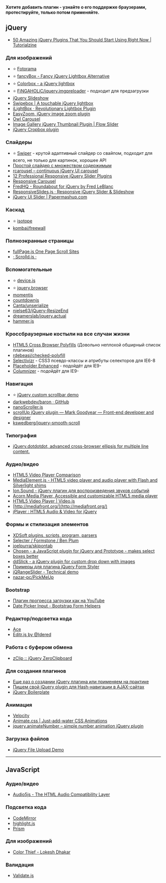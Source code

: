 **Хотите добавить плагин - узнайте о его поддержке браузерами, протестируйте, только потом применяйте.**


## jQuery
* [50 Amazing jQuery Plugins That You Should Start Using Right Now | Tutorialzine](http://tutorialzine.com/2013/04/50-amazing-jquery-plugins/)

### Для изображений
* :star: [Fotorama](http://fotorama.io/)
* :star: [fancyBox - Fancy jQuery Lightbox Alternative](http://fancyapps.com/fancybox/)
* :star: [Colorbox - a jQuery lightbox](http://www.jacklmoore.com/colorbox/)
* :star: [FiNGAHOLiC/jquery.imgpreloader](https://github.com/FiNGAHOLiC/jquery.imgpreloader) - подходит для предзагрузки
* [jQuery Slideshow](http://i-like-robots.github.io/jQuery-Slideshow/)
* [Swipebox | A touchable jQuery lightbox](http://brutaldesign.github.com/swipebox/)
* [iLightBox · Revolutionary Lightbox Plugin](http://iprodev.com/ilightbox/#singleimage)
* [EasyZoom, jQuery image zoom plugin](http://i-like-robots.github.io/EasyZoom/)
* [Owl Carousel](http://www.owlgraphic.com/owlcarousel/)
* [Image Gallery jQuery Thumbnail Plugin | Flow Slider](http://www.flowslider.com/)
* [jQuery Cropbox plugin](https://github.com/acornejo/jquery-cropbox)

### Слайдеры
* :star: [Swiper](http://www.idangero.us/sliders/swiper/) - крутой адаптивный слайдер со свайпом, подходит для всего, не только для картинок, хорошее API
* [Простой слайдер с множеством содержимым](http://tympanus.net/codrops/2012/12/31/how-to-create-a-simple-multi-item-slider/)
* [rcarousel – continuous jQuery UI carousel](http://ryrych.github.com/rcarousel/)
* [12 Professional Responsive jQuery Slider Plugins](http://designmodo.com/responsive-jquery-slider-plugins/)
* [Responsive Carousel](http://basilio.github.io/responsiveCarousel/)
* [FredHQ - Roundabout for jQuery by Fred LeBlanc](http://fredhq.com/projects/roundabout#/demos)
* [ResponsiveSlides.js · Responsive jQuery Slider & Slideshow](http://responsiveslides.com/)
* [jQuery UI Slider | Papermashup.com](http://papermashup.com/jquery-ui-slider/)

### Каскад
* :star: [isotope](https://github.com/metafizzy/isotope)
* [kombai/freewall](https://github.com/kombai/freewall)

### Полноэкранные страницы
* [fullPage.js One Page Scroll Sites](http://alvarotrigo.com/fullPage/)
* [· Scrolld.js ·](http://scrolldjs.com/)

### Вспомогательные
* :star: [device.js](https://github.com/matthewhudson/device.js)
* :star: [jquery.browser](https://github.com/gabceb/jquery-browser-plugin)
* [momentjs](http://momentjs.com/)
* [countdownjs](http://countdownjs.org/)
* [Canta/unserialize](https://github.com/Canta/unserialize/)
* [nielse63/jQuery-ResizeEnd](https://github.com/nielse63/jQuery-ResizeEnd)
* [dreamerslab/jquery.actual](https://github.com/dreamerslab/jquery.actual)
* [hammer.js](http://eightmedia.github.io/hammer.js/)

### Кроссбраузерные костыли на все случаи жизни
* [HTML5 Cross Browser Polyfills](https://github.com/Modernizr/Modernizr/wiki/HTML5-Cross-browser-Polyfills) (Довольно неплохой обширный список плагинов)
* [rdebeasi/checked-polyfill](https://github.com/rdebeasi/checked-polyfill)
* [Selectivizr](http://selectivizr.com/) - CSS3 псевдо-классы и атрибуты селекторов для IE6-8
* [Placeholder Enhanced](https://github.com/dciccale/placeholder-enhanced) - подойдёт для IE9-
* [Columnizer](https://github.com/adamwulf/Columnizer-jQuery-Plugin) - подойдёт для IE9-

### Навигация
* :star: [jQuery custom scrollbar demo](http://manos.malihu.gr/tuts/custom-scrollbar-plugin/complete_examples.html)
* [darkwebdev/baron · GitHub](https://github.com/darkwebdev/baron)
* [nanoScroller.js](http://jamesflorentino.github.com/nanoScrollerJS/)
* [scrollUp jQuery plugin — Mark Goodyear — Front-end developer and designer](http://markgoodyear.com/2013/01/scrollup-jquery-plugin/)
* [kswedberg/jquery-smooth-scroll](https://github.com/kswedberg/jquery-smooth-scroll)

### Типография
* [jQuery.dotdotdot, advanced cross-browser ellipsis for multiple line content.](http://dotdotdot.frebsite.nl/)

### Аудио/видео
* [HTML5 Video Player Comparison](http://praegnanz.de/html5video/)
* [MediaElement.js - HTML5 video player and audio player with Flash and Silverlight shims](http://mediaelementjs.com/)
* [Ion.Sound - jQuery плагин для воспроизведения звуков событий](http://ionden.com/a/plugins/ion.sound/)
* [Acorn Media Player, Accessible and customizable HTML5 media player](http://ghinda.net/acornmediaplayer/)
* [HTML5 Video Player | Video.js](http://www.videojs.com/)
* [http://mediafront.org/](http://mediafront.org/)
* [jPlayer : HTML5 Audio & Video for jQuery](http://www.jplayer.org/)

### Формы и стилизация элементов
* [XDSoft plugins, scripts, program, parsers](http://xdsoft.net/jqplugins/datetimepicker/)
* [Selecter  /  Formstone  /  Ben Plum](http://www.benplum.com/formstone/selecter/)
* [joelpurra/skipontab](https://github.com/joelpurra/skipontab)
* [Chosen - a JavaScript plugin for jQuery and Prototype - makes select boxes better](http://harvesthq.github.com/chosen/)
* [ddSlick - a jQuery plugin for custom drop down with images](http://designwithpc.com/Plugins/ddSlick#demo)
* [Примеры для плагина jQuery Form Styler](http://dimox.name/jquery-form-styler/)
* [jQRangeSlider - Technical demo](http://ghusse.github.com/jQRangeSlider/technicalDemo.html)
* [nazar-pc/PickMeUp](https://github.com/nazar-pc/PickMeUp)

### Bootstrap
* [Плагин прогресса загрузки как на YouTube](http://skylo.s3-website-ap-southeast-1.amazonaws.com/)
* [Date Picker Input - Bootstrap Form Helpers](http://bootstrapformhelpers.com/datepicker/)

### Редактор/подсветка кода
* [Ace](http://ace.c9.io/)
* [Editr.js by @Idered](http://lab.idered.pl/editr/)

### Работа с буфером обмена
* [zClip :: jQuery ZeroClipboard](http://www.steamdev.com/zclip/)

### Для создания плагинов
* [Еще раз о создании jQuery плагина или применяем на практике](http://habrahabr.ru/post/176743/)
* [Пишем свой jQuery plugin для Hash-навигации в AJAX-сайтах](http://habrahabr.ru/sandbox/57659/#2)
* [jQuery Boilerplate](http://jqueryboilerplate.com/)

### Анимация
* [Velocity](http://julian.com/research/velocity/)
* [Animate.css | Just-add-water CSS Animations](http://daneden.me/animate/)
* [jquery.animateNumber – simple number animation jQuery plugin](http://aishek.github.io/jquery-animateNumber/)

### Загрузка файлов
* [jQuery File Upload Demo](http://blueimp.github.io/jQuery-File-Upload/)


***
## JavaScript
### Аудио/видео
* [Audio5js - The HTML Audio Compatibility Layer](http://zohararad.github.io/audio5js/)

### Подсветка кода
* [CodeMirror](http://codemirror.net/)
* [highlight.js](http://highlightjs.org/)
* [Prism](http://prismjs.com/)

### Для изображений
* [Color Thief - Lokesh Dhakar](http://lokeshdhakar.com/color-thief/)

### Валидация
* [Validate.js](http://validatejs.org/)

